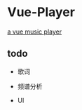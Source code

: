 Vue-Player
====

[a vue music player]((http://atwxp.github.io/v-ukulele/output/index.html))

## todo

- 歌词

- 频谱分析

- UI

